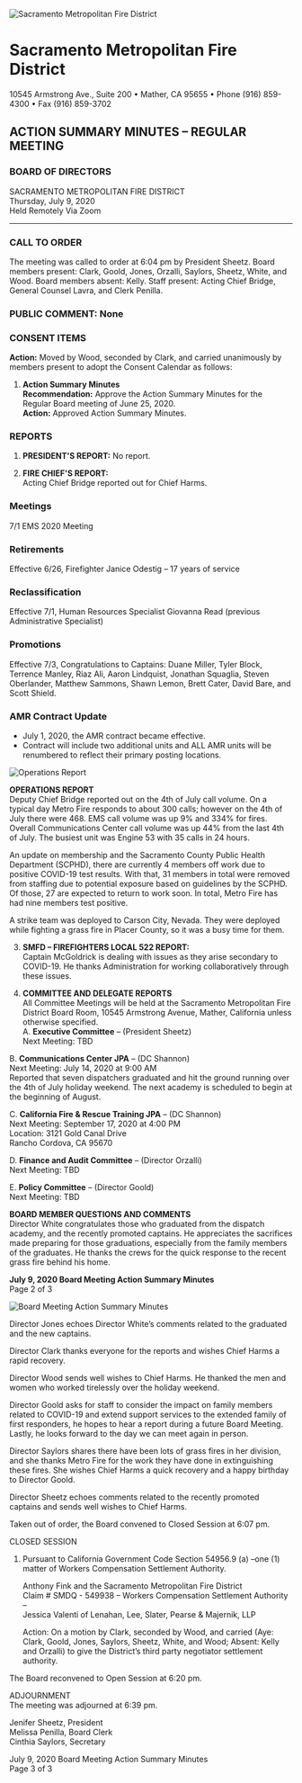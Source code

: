 <!-- Page 1 -->
![Sacramento Metropolitan Fire District](https://www.sacmetrofiredistrict.org)

# Sacramento Metropolitan Fire District
10545 Armstrong Ave., Suite 200 • Mather, CA 95655 • Phone (916) 859-4300 • Fax (916) 859-3702

## ACTION SUMMARY MINUTES – REGULAR MEETING

### BOARD OF DIRECTORS
SACRAMENTO METROPOLITAN FIRE DISTRICT  
Thursday, July 9, 2020  
Held Remotely Via Zoom

---

### CALL TO ORDER
The meeting was called to order at 6:04 pm by President Sheetz. Board members present: Clark, Goold, Jones, Orzalli, Saylors, Sheetz, White, and Wood. Board members absent: Kelly. Staff present: Acting Chief Bridge, General Counsel Lavra, and Clerk Penilla.

### PUBLIC COMMENT: None

### CONSENT ITEMS
**Action:** Moved by Wood, seconded by Clark, and carried unanimously by members present to adopt the Consent Calendar as follows:

1. **Action Summary Minutes**  
   **Recommendation:** Approve the Action Summary Minutes for the Regular Board meeting of June 25, 2020.  
   **Action:** Approved Action Summary Minutes.

### REPORTS
1. **PRESIDENT'S REPORT:** No report.

2. **FIRE CHIEF'S REPORT:**  
   Acting Chief Bridge reported out for Chief Harms.

### Meetings
7/1 EMS 2020 Meeting

### Retirements
Effective 6/26, Firefighter Janice Odestig – 17 years of service

### Reclassification
Effective 7/1, Human Resources Specialist Giovanna Read (previous Administrative Specialist)

### Promotions
Effective 7/3, Congratulations to Captains: Duane Miller, Tyler Block, Terrence Manley, Riaz Ali, Aaron Lindquist, Jonathan Squaglia, Steven Oberlander, Matthew Sammons, Shawn Lemon, Brett Cater, David Bare, and Scott Shield.

### AMR Contract Update
- July 1, 2020, the AMR contract became effective.
- Contract will include two additional units and ALL AMR units will be renumbered to reflect their primary posting locations.
<!-- Page 2 -->
![Operations Report](https://via.placeholder.com/768x993.png?text=Operations+Report)

**OPERATIONS REPORT**  
Deputy Chief Bridge reported out on the 4th of July call volume. On a typical day Metro Fire responds to about 300 calls; however on the 4th of July there were 468. EMS call volume was up 9% and 334% for fires. Overall Communications Center call volume was up 44% from the last 4th of July. The busiest unit was Engine 53 with 35 calls in 24 hours.

An update on membership and the Sacramento County Public Health Department (SCPHD), there are currently 4 members off work due to positive COVID-19 test results. With that, 31 members in total were removed from staffing due to potential exposure based on guidelines by the SCPHD. Of those, 27 are expected to return to work soon. In total, Metro Fire has had nine members test positive.

A strike team was deployed to Carson City, Nevada. They were deployed while fighting a grass fire in Placer County, so it was a busy time for them.

3. **SMFD – FIREFIGHTERS LOCAL 522 REPORT:**  
Captain McGoldrick is dealing with issues as they arise secondary to COVID-19. He thanks Administration for working collaboratively through these issues.

4. **COMMITTEE AND DELEGATE REPORTS**  
All Committee Meetings will be held at the Sacramento Metropolitan Fire District Board Room, 10545 Armstrong Avenue, Mather, California unless otherwise specified.  
A. **Executive Committee** – (President Sheetz)  
Next Meeting: TBD  

B. **Communications Center JPA** – (DC Shannon)  
Next Meeting: July 14, 2020 at 9:00 AM  
Reported that seven dispatchers graduated and hit the ground running over the 4th of July holiday weekend. The next academy is scheduled to begin at the beginning of August.

C. **California Fire & Rescue Training JPA** – (DC Shannon)  
Next Meeting: September 17, 2020 at 4:00 PM  
Location: 3121 Gold Canal Drive  
Rancho Cordova, CA 95670  

D. **Finance and Audit Committee** – (Director Orzalli)  
Next Meeting: TBD  

E. **Policy Committee** – (Director Goold)  
Next Meeting: TBD  

**BOARD MEMBER QUESTIONS AND COMMENTS**  
Director White congratulates those who graduated from the dispatch academy, and the recently promoted captains. He appreciates the sacrifices made preparing for those graduations, especially from the family members of the graduates. He thanks the crews for the quick response to the recent grass fire behind his home.

**July 9, 2020 Board Meeting Action Summary Minutes**  
Page 2 of 3
<!-- Page 3 -->
![Board Meeting Action Summary Minutes](https://via.placeholder.com/768x993.png?text=Board+Meeting+Action+Summary+Minutes)

Director Jones echoes Director White’s comments related to the graduated and the new captains.

Director Clark thanks everyone for the reports and wishes Chief Harms a rapid recovery.

Director Wood sends well wishes to Chief Harms. He thanked the men and women who worked tirelessly over the holiday weekend.

Director Goold asks for staff to consider the impact on family members related to COVID-19 and extend support services to the extended family of first responders, he hopes to hear a report during a future Board Meeting. Lastly, he looks forward to the day we can meet again in person.

Director Saylors shares there have been lots of grass fires in her division, and she thanks Metro Fire for the work they have done in extinguishing these fires. She wishes Chief Harms a quick recovery and a happy birthday to Director Goold.

Director Sheetz echoes comments related to the recently promoted captains and sends well wishes to Chief Harms.

Taken out of order, the Board convened to Closed Session at 6:07 pm.

CLOSED SESSION

1. Pursuant to California Government Code Section 54956.9 (a) –one (1) matter of Workers Compensation Settlement Authority.

   Anthony Fink and the Sacramento Metropolitan Fire District  
   Claim # SMDQ - 549938 – Workers Compensation Settlement Authority –  
   Jessica Valenti of Lenahan, Lee, Slater, Pearse & Majernik, LLP

   Action: On a motion by Clark, seconded by Wood, and carried (Aye: Clark, Goold, Jones, Saylors, Sheetz, White, and Wood; Absent: Kelly and Orzalli) to give the District’s third party negotiator settlement authority.

The Board reconvened to Open Session at 6:20 pm.

ADJOURNMENT  
The meeting was adjourned at 6:39 pm.

Jenifer Sheetz, President  
Melissa Penilla, Board Clerk  
Cinthia Saylors, Secretary  

July 9, 2020 Board Meeting Action Summary Minutes  
Page 3 of 3
